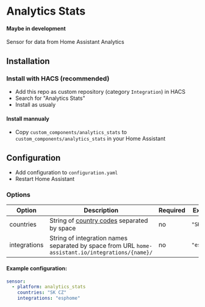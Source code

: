 # Analytics Stats


#### Maybe in development

Sensor for data from Home Assistant Analytics

## Installation

### Install with HACS (recommended)

- Add this repo as custom repository (category `Integration`) in HACS
- Search for "Analytics Stats"
- Install as usualy

#### Install mannualy

- Copy `custom_components/analytics_stats` to `custom_components/analytics_stats` in your Home Assistant

## Configuration

- Add configuration to `configuration.yaml`
- Restart Home Assistant

### Options
| Option | Description | Required | Example |
--- | --- | --- | ---
| countries | String of [country codes](https://en.wikipedia.org/wiki/ISO_3166-1_alpha-2) separated by space | no | `"SK CZ"` |
| integrations | String of integration names separated by space from URL `home-assistant.io/integrations/{name}/` | no | `"esphome"` |


#### Example configuration:
```yaml
sensor:
  - platform: analytics_stats
    countries: "SK CZ"
    integrations: "esphome"
```
